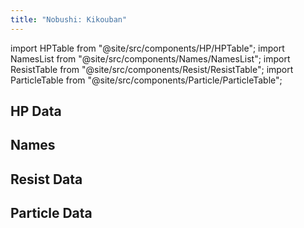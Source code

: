 ```yaml
---
title: "Nobushi: Kikouban"
---
```


import HPTable from "@site/src/components/HP/HPTable";
import NamesList from "@site/src/components/Names/NamesList";
import ResistTable from "@site/src/components/Resist/ResistTable";
import ParticleTable from "@site/src/components/Particle/ParticleTable";

## HP Data

<HPTable item_key="nobushikikouban" data_src="enemy" />

## Names

<NamesList item_key="nobushikikouban" data_src="enemy" />

## Resist Data

<ResistTable item_key="nobushikikouban" data_src="enemy" />

## Particle Data

<ParticleTable item_key="nobushikikouban" data_src="enemy" />